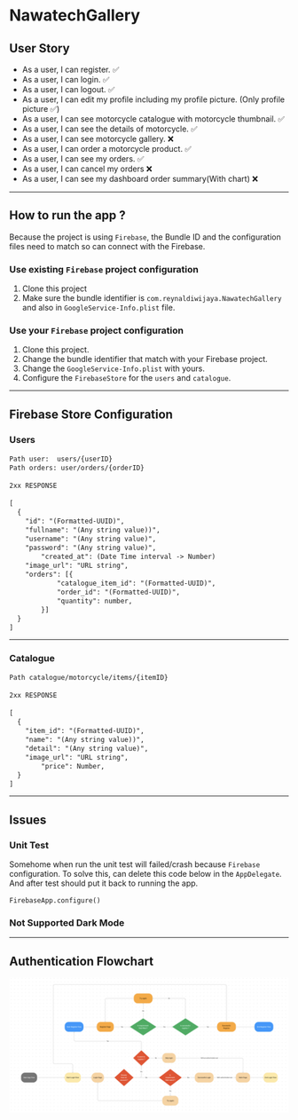 # NawatechGallery

## User Story

- As a user, I can register. ✅
- As a user, I can login. ✅
- As a user, I can logout. ✅
- As a user, I can edit my profile including my profile picture. (Only profile picture ✅)
- As a user, I can see motorcycle catalogue with motorcycle thumbnail. ✅
- As a user, I can see the details of motorcycle. ✅
- As a user, I can see motorcycle gallery. ❌
- As a user, I can order a motorcycle product. ✅
- As a user, I can see my orders. ✅
- As a user, I can cancel my orders ❌
- As a user, I can see my dashboard order summary(With chart) ❌

---

## How to run the app ?

Because the project is using `Firebase`, the Bundle ID and the configuration files need to match so can connect with the Firebase.

### Use existing `Firebase` project configuration
1. Clone this project
2. Make sure the bundle identifier is `com.reynaldiwijaya.NawatechGallery` and also in `GoogleService-Info.plist` file.

### Use your `Firebase` project configuration
1. Clone this project.
2. Change the bundle identifier that match with your Firebase project.
3. Change the `GoogleService-Info.plist` with yours.
4. Configure the `FirebaseStore` for the `users` and `catalogue`.

---

## Firebase Store Configuration

### Users

```
Path user:  users/{userID}
Path orders: user/orders/{orderID}

2xx RESPONSE

[
  {
	"id": "(Formatted-UUID)",
	"fullname": "(Any string value))",
	"username": "(Any string value)",
	"password": "(Any string value)",
    	"created_at": (Date Time interval -> Number)
	"image_url": "URL string",
	"orders": [{
        	"catalogue_item_id": "(Formatted-UUID)",
        	"order_id": "(Formatted-UUID)",  
        	"quantity": number,
      	}]
  }
]
```

---

### Catalogue

```
Path catalogue/motorcycle/items/{itemID}

2xx RESPONSE

[
  {
	"item_id": "(Formatted-UUID)",
	"name": "(Any string value))",
	"detail": "(Any string value)",
	"image_url": "URL string",
    	"price": Number,
  }
]
```

---

## Issues

### Unit Test

Somehome when run the unit test will failed/crash because `Firebase` configuration. To solve this, can delete this code below in the `AppDelegate`. And after test should put it back to running the app.

```
FirebaseApp.configure()
```

### Not Supported Dark Mode

---

## Authentication Flowchart

![](authentication-flowchart.png)
